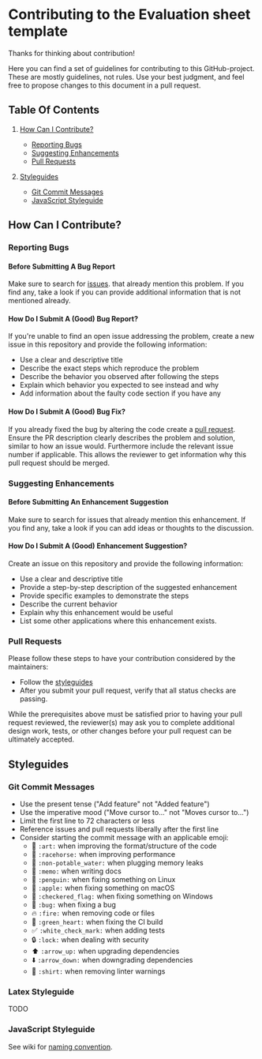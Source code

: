 # Contributing to the Evaluation sheet template

Thanks for thinking about contribution!

Here you can find a set of guidelines for contributing to this GitHub-project.
These are mostly guidelines, not rules.
Use your best judgment, and feel free to propose changes to this document in a pull request.

## Table Of Contents

1. [How Can I Contribute?](#how-can-i-contribute)
    * [Reporting Bugs](#reporting-bugs)
    * [Suggesting Enhancements](#suggesting-enhancements)
    * [Pull Requests](#pull-requests)

2. [Styleguides](#styleguides)
    * [Git Commit Messages](#git-commit-messages)
    * [JavaScript Styleguide](#javascript-styleguide)

## How Can I Contribute?

### Reporting Bugs

#### Before Submitting A Bug Report
Make sure to search for [issues](https://github.com/rwarnking/image-sorter/issues).
that already mention this problem. If you find any, take a look
if you can provide additional information that is not mentioned already.

#### How Do I Submit A (Good) Bug Report?
If you're unable to find an open issue addressing the problem,
create a new issue in this repository and provide the following information:

* Use a clear and descriptive title
* Describe the exact steps which reproduce the problem
* Describe the behavior you observed after following the steps
* Explain which behavior you expected to see instead and why
* Add information about the faulty code section if you have any

#### How Do I Submit A (Good) Bug Fix?
If you already fixed the bug by altering the code create a [pull request](#pull-requests).
Ensure the PR description clearly describes the problem and solution, similar to how an issue
would. Furthermore include the relevant issue number if applicable.
This allows the reviewer to get information why this pull request should be merged.

### Suggesting Enhancements

#### Before Submitting An Enhancement Suggestion
Make sure to search for issues that already mention this enhancement.
If you find any, take a look if you can add ideas or thoughts to the discussion.

#### How Do I Submit A (Good) Enhancement Suggestion?
Create an issue on this repository and provide the following information:

* Use a clear and descriptive title
* Provide a step-by-step description of the suggested enhancement
* Provide specific examples to demonstrate the steps
* Describe the current behavior
* Explain why this enhancement would be useful
* List some other applications where this enhancement exists.

### Pull Requests
Please follow these steps to have your contribution considered by the maintainers:

* Follow the [styleguides](#styleguides)
* After you submit your pull request, verify that all status checks are passing.

While the prerequisites above must be satisfied prior to having your pull request reviewed,
the reviewer(s) may ask you to complete additional design work, tests,
or other changes before your pull request can be ultimately accepted.

## Styleguides

### Git Commit Messages

* Use the present tense ("Add feature" not "Added feature")
* Use the imperative mood ("Move cursor to..." not "Moves cursor to...")
* Limit the first line to 72 characters or less
* Reference issues and pull requests liberally after the first line
* Consider starting the commit message with an applicable emoji:
  * :art: `:art:` when improving the format/structure of the code
  * :racehorse: `:racehorse:` when improving performance
  * :non-potable_water: `:non-potable_water:` when plugging memory leaks
  * :memo: `:memo:` when writing docs
  * :penguin: `:penguin:` when fixing something on Linux
  * :apple: `:apple:` when fixing something on macOS
  * :checkered_flag: `:checkered_flag:` when fixing something on Windows
  * :bug: `:bug:` when fixing a bug
  * :fire: `:fire:` when removing code or files
  * :green_heart: `:green_heart:` when fixing the CI build
  * :white_check_mark: `:white_check_mark:` when adding tests
  * :lock: `:lock:` when dealing with security
  * :arrow_up: `:arrow_up:` when upgrading dependencies
  * :arrow_down: `:arrow_down:` when downgrading dependencies
  * :shirt: `:shirt:` when removing linter warnings

### Latex Styleguide

TODO

### JavaScript Styleguide

See wiki for [naming convention](https://github.com/rwarnking/evaluation-sheet-template/wiki/Naming-Convention).
